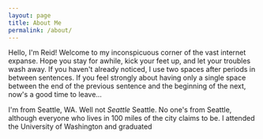 ```yaml
---
layout: page
title: About Me
permalink: /about/
---
```


Hello, I'm Reid!  Welcome to my inconspicuous corner of the vast internet expanse.  Hope you stay for awhile, kick your feet up, and let your troubles wash away.  If you haven't already noticed, I use two spaces after periods in between sentences.  If you feel strongly about having only a single space between the end of the previous sentence and the beginning of the next, now's a good time to leave...

I'm from Seattle, WA.  Well not *Seattle* Seattle.  No one's from Seattle, although everyone who lives in 100 miles of the city claims to be.  I attended the University of Washington and graduated 
	
<!--stackedit_data:
eyJoaXN0b3J5IjpbMzEzNDMyMiwtNDg0MDcyMjA4XX0=
-->